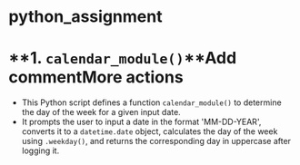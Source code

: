 # python_assignment
# **1. `calendar_module()`**Add commentMore actions

- This Python script defines a function `calendar_module()` to determine the day of the week for a given input date.
- It prompts the user to input a date in the format 'MM-DD-YEAR', converts it to a `datetime.date` object, calculates the day of the week using `.weekday()`, and returns the corresponding day in uppercase after logging it.

